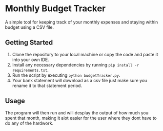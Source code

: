 # Monthly Budget Tracker
A simple tool for keeping track of your monthly expenses and staying within budget using a CSV file.

## Getting Started
1. Clone the repository to your local machine or copy the code and paste it into your own IDE.
2. Install any necessary dependencies by running `pip install -r requirements.txt`.
3. Run the script by executing `python budgetTracker.py`.
4. Your bank statement will download as a csv file just make sure you rename it to that statement period.

## Usage
The program will then run and will desplay the output of how much you spent that month, making it alot easier for the user where they dont have to do any of the hardwork.